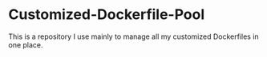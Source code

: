 # Customized-Dockerfile-Pool
This is a repository I use mainly to manage all my customized Dockerfiles in one place.
